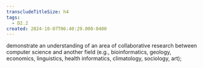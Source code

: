 ```yaml
---
transcludeTitleSize: h4
tags:
  - D2.2
created: 2024-10-07T06:40:29.000-0400
---
```

demonstrate an understanding of an area of collaborative research between computer science and another field (e.g., bioinformatics, geology, economics, linguistics, health informatics, climatology, sociology, art);